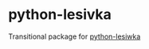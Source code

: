 # python-lesivka
Transitional package for [python-lesiwka](https://github.com/lesiwka/python-lesiwka)
